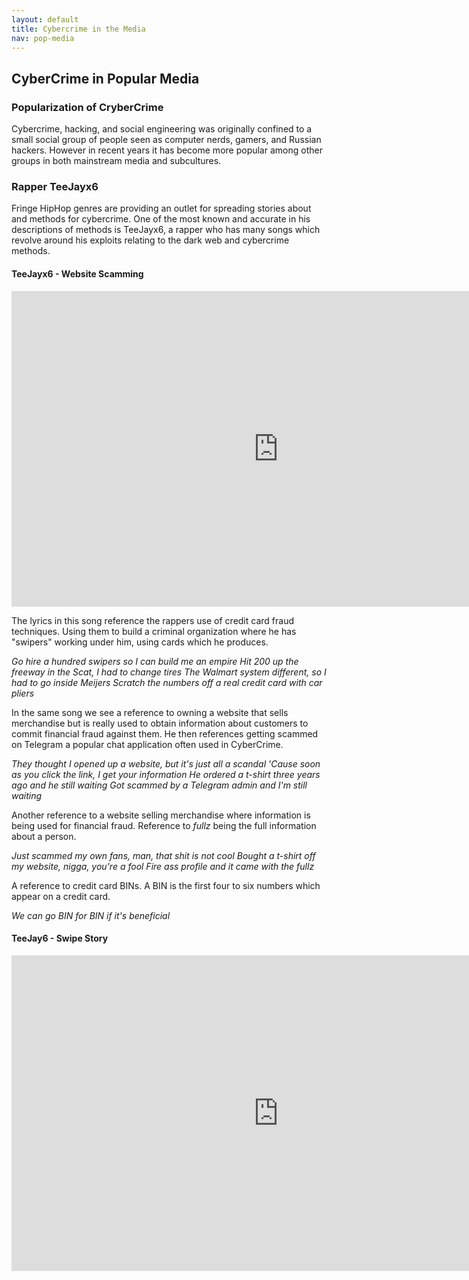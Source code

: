 ```yaml
---
layout: default
title: Cybercrime in the Media
nav: pop-media
---
```


## CyberCrime in Popular Media

### Popularization of CryberCrime

Cybercrime, hacking, and social engineering was originally confined to a small social group of people seen as computer nerds, gamers, and Russian hackers. However in recent years it has become more popular among other groups in both mainstream media and subcultures.

### Rapper TeeJayx6

Fringe HipHop genres are providing an outlet for spreading stories about and methods for cybercrime. One of the most known and accurate in his descriptions of methods is TeeJayx6, a rapper who has many songs which revolve around his exploits relating to the dark web and cybercrime methods.

#### TeeJayx6 - Website Scamming

<iframe width="853" height="505" src="https://www.youtube.com/embed/HLJEyYFa5Lg" frameborder="0" allow="accelerometer; autoplay; encrypted-media; gyroscope; picture-in-picture" allowfullscreen></iframe>

The lyrics in this song reference the rappers use of credit card fraud techniques. Using them to build a criminal organization where he has "swipers" working under him, using cards which he produces.

*Go hire a hundred swipers so I can build me an empire
Hit 200 up the freeway in the Scat, I had to change tires
The Walmart system different, so I had to go inside Meijers
Scratch the numbers off a real credit card with car pliers*

In the same song we see a reference to owning a website that sells merchandise but is really used to obtain information about customers to commit financial fraud against them. He then references getting scammed on Telegram a popular chat application often used in CyberCrime.

*They thought I opened up a website, but it's just all a scandal
'Cause soon as you click the link, I get your information
He ordered a t-shirt three years ago and he still waiting
Got scammed by a Telegram admin and I'm still waiting*

Another reference to a website selling merchandise where information is being used for financial fraud. Reference to *fullz* being the full information about a person.

*Just scammed my own fans, man, that shit is not cool
Bought a t-shirt off my website, nigga, you're a fool
Fire ass profile and it came with the fullz*

A reference to credit card BINs. A BIN is the first four to six numbers which appear on a credit card.

*We can go BIN for BIN if it's beneficial*

#### TeeJay6 - Swipe Story

<iframe width="853" height="505" src="https://www.youtube.com/embed/srSFOXrAbLg" frameborder="0" allow="accelerometer; autoplay; encrypted-media; gyroscope; picture-in-picture" allowfullscreen></iframe>

